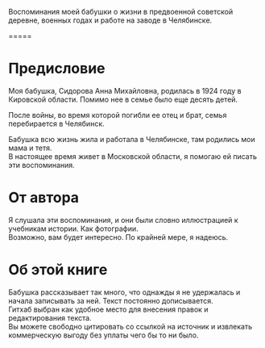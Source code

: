 Воспоминания моей бабушки о жизни в предвоенной советской деревне, военных годах и работе на заводе в Челябинске.

=====
<h1>Предисловие</h1>
Моя бабушка, Сидорова Анна Михайловна, родилась в 1924 году в Кировской области.
Помимо нее в семье было еще десять детей.

После войны, во время которой погибли ее отец и брат, семья перебирается в Челябинск.<br>

Бабушка всю жизнь жила и работала в Челябинске, там родились мои мама и тетя.<br>
В настоящее время живет в Московской области, я помогаю ей писать эти воспоминания.

<h1>От автора</h1>
Я слушала эти воспоминания, и они были словно иллюстрацией к учебникам истории.
Как фотографии.
<br>
Возможно, вам будет интересно. По крайней мере, я надеюсь.
<h1>Об этой книге</h1>
Бабушка рассказывает так много, что однажды я не удержалась и начала записывать за ней.
Текст постоянно дописывается.<br>
Гитхаб выбран как удобное место для внесения правок и редактирования текста.
<br>
Вы можете свободно цитировать со ссылкой на источник и извлекать коммерческую выгоду без уплаты чего бы то ни было.
